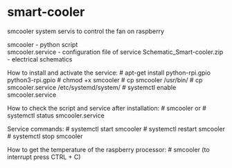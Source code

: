 # smart-cooler
smcooler system servis to control the fan on raspberry

smcooler - python script<br>
smcooler.service - configuration file of service
Schematic_Smart-cooler.zip - electrical schematics

How to install and activate the service:
    # apt-get install python-rpi.gpio python3-rpi.gpio
    # chmod +x smcooler
    # cp smcooler /usr/bin/
    # cp smcooler.service /etc/systemd/system/
    # systemctl enable smcooler.service

How to check the script and service after installation:
    # smcooler
    or
    # systemctl status smcooler.service

Service commands:
    # systemctl start smcooler
    # systemctl restart smcooler
    # systemctl stop smcooler

How to get the temperature of the raspberry processor:
    # smcooler
    (to interrupt press CTRL + C)
    
